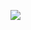 ![](http://www.plantuml.com/plantuml/proxy?cache=no&src=https://raw.githubusercontent.com/oleksandrblazhko/eai205-shapovalova/with_laboratory_work_7/2.7-PlantUML/DataModel.puml)
